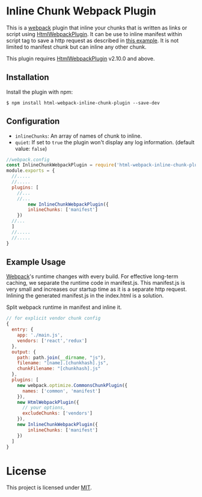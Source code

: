 Inline Chunk Webpack Plugin
===================

This is a [webpack](http://webpack.github.io/) plugin that inline your chunks that is written as links or script using [HtmlWebpackPlugin](https://github.com/ampedandwired/html-webpack-plugin).
It can be use to inline manifest within script tag to save a http request as described in [this example](https://github.com/webpack/webpack/tree/master/examples/chunkhash). It is not limited to manifest chunk but can inline any other chunk.

This plugin requires [HtmlWebpackPlugin](https://www.npmjs.com/package/html-webpack-plugin) v2.10.0 and above. 

Installation
------------
Install the plugin with npm:
```shell
$ npm install html-webpack-inline-chunk-plugin --save-dev
```

Configuration
-----------
- `inlineChunks`: An array of names of chunk to inline.
- `quiet`: If set to `true` the plugin won't display any log information. (default value: `false`)
```javascript
//webpack.config
const InlineChunkWebpackPlugin = require('html-webpack-inline-chunk-plugin');
module.exports = {
  //.....
  //.....
  plugins: [
    //...
    //...
    	new InlineChunkWebpackPlugin({
        inlineChunks: ['manifest']
	})
  //...
  ]
  //.....
  //.....
}
```
Example Usage
-----------

[Webpack](http://webpack.github.io/)'s runtime changes with every build. For effective long-term caching, we separate the runtime code in manifest.js. This manifest.js is very small and increases our startup time as it is a separate http request. Inlining the generated manifest.js in the index.html is a solution.

Split webpack runtime in manifest and inline it.
```javascript
// for explicit vendor chunk config
{
  entry: {
    app: './main.js',
    vendors: ['react','redux']
  },
  output: {
    path: path.join(__dirname, "js"),
    filename: "[name].[chunkhash].js",
    chunkFilename: "[chunkhash].js"
  },
  plugins: [
    new webpack.optimize.CommonsChunkPlugin({
      names: ['common', 'manifest']
    }),
    new HtmlWebpackPlugin({
      // your options,
      excludeChunks: ['vendors']
    }),
    new InlineChunkWebpackPlugin({
        inlineChunks: ['manifest']
	})
  ]
}
```

# License

This project is licensed under [MIT](https://github.com/ampedandwired/html-webpack-plugin/blob/master/LICENSE).
